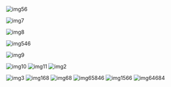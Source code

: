 ![img56](https://github.com/2019it2-groupb/2019plan/blob/master/photo/%E3%81%8C%E3%81%84%E3%82%88%E3%81%86.png)

![img7](https://github.com/2019it2-groupb/2019plan/blob/master/photo/%E3%81%82%EF%BD%91%EF%BD%97%E3%81%9B%EF%BD%84%EF%BD%92%EF%BD%86%EF%BD%94%EF%BD%87%EF%BD%99%E3%81%B5%E3%81%98%E3%81%93%EF%BD%8C%EF%BD%90%EF%BC%9B.png)

![img8](https://github.com/2019it2-groupb/2019plan/blob/master/photo/%E3%82%B9%E3%82%AF%E3%83%AA%E3%83%BC%E3%83%B3%E3%82%B7%E3%83%A7%E3%83%83%E3%83%88%20(2).png)

![img546](https://github.com/2019it2-groupb/2019plan/blob/master/photo/%E3%82%B9%E3%82%AF%E3%83%AA%E3%83%BC%E3%83%B3%E3%82%B7%E3%83%A7%E3%83%83%E3%83%88%20(4).png)

![img9](https://github.com/2019it2-groupb/2019plan/blob/master/photo/%E3%82%B9%E3%82%AF%E3%83%AA%E3%83%BC%E3%83%B3%E3%82%B7%E3%83%A7%E3%83%83%E3%83%88%20(3).png)

![img10](https://github.com/2019it2-groupb/2019plan/blob/master/photo/%E5%AE%9D%E7%AE%B1.png)
![img11](https://github.com/2019it2-groupb/2019plan/blob/master/photo/%E3%81%84%E3%82%8F.png)
![img2](https://github.com/2019it2-groupb/2019plan/blob/master/%E3%81%84%E3%81%A1%E3%81%AB%E3%82%93%E3%81%97%E3%82%87%E3%81%861.png)

![img3](https://github.com/2019it2-groupb/2019plan/blob/master/%E3%81%84%E3%81%A1%E3%81%AB%E3%82%93%E3%81%97%E3%82%87%E3%81%862.png)
![img168](https://github.com/2019it2-groupb/2019plan/blob/master/photo/script1.png)
![img68](https://github.com/2019it2-groupb/2019plan/blob/master/photo/script2.png)
![img65846](https://github.com/2019it2-groupb/2019plan/blob/master/photo/%E3%81%93%E3%81%86%E3%81%AA%E3%82%8B%E3%81%AF%E3%81%9A%E3%81%A0%E3%81%A3%E3%81%9F1.png)
![img1566](https://github.com/2019it2-groupb/2019plan/blob/master/photo/%E3%81%93%E3%81%86%E3%81%AA%E3%82%8B%E3%81%AF%E3%81%9A%E3%81%A0%E3%81%A3%E3%81%9F2.png)
![img64684](https://github.com/2019it2-groupb/2019plan/blob/master/photo/3%E3%81%93%E3%81%86%E3%81%AA%E3%82%8B%E3%81%AF%E3%81%9A%E3%81%A0%E3%81%A3%E3%81%9F.png)



